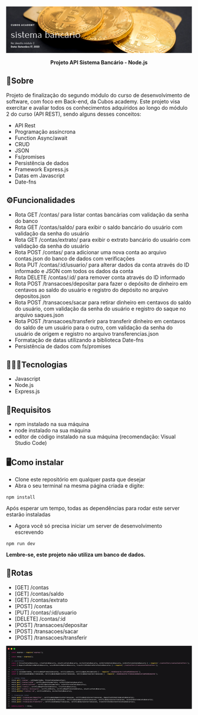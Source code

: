 ![Sistema Bancário](images/capaBanco.png)

<p align="center"><b>Projeto API Sistema Bancário - Node.js</b></p>

## 📝Sobre

Projeto de finalização do segundo módulo do curso de desenvolvimento de software, com foco em Back-end, da Cubos academy. Este projeto visa exercitar e avaliar todos os conhecimentos adquiridos ao longo do módulo 2 do curso (API REST), sendo alguns desses conceitos:
- API Rest
- Programação assíncrona
- Function Async/await
- CRUD
- JSON
- Fs/promises
- Persistência de dados
- Framework Express.js
- Datas em Javascript
- Date-fns

## ⚙️Funcionalidades
- Rota GET /contas/ para listar contas bancárias com validação da senha do banco
- Rota GET /contas/saldo/ para exibir o saldo bancário do usuário com validação da senha do usuário
- Rota GET /contas/extrato/ para exibir o extrato bancário do usuário com validação da senha do usuário
- Rota POST /contas/ para adicionar uma nova conta ao arquivo contas.json do banco de dados com verificações
- Rota PUT /contas/:id/usuario/ para alterar dados da conta através do ID informado e JSON com todos os dados da conta
- Rota DELETE /contas/:id/ para remover conta através do ID informado
- Rota POST /transacoes/depositar para fazer o depósito de dinheiro em centavos ao saldo do usuário e registro do depósito no arquivo depositos.json
- Rota POST /transacoes/sacar para retirar dinheiro em centavos do saldo do usuário, com validação da senha do usuário e registro do saque no arquivo saques.json
- Rota POST /transacoes/transferir para transferir dinheiro em centavos do saldo de um usuário para o outro, com validação da senha do usuário de origem e registro no arquivo transferencias.json
- Formatação de datas utilizando a biblioteca Date-fns
- Persistência de dados com fs/promises

## 👨🏽‍💻Tecnologias
- Javascript
- Node.js
- Express.js

## 🔧Requisitos
- npm instalado na sua máquina
- node instalado na sua máquina
- editor de código instalado na sua máquina (recomendação: Visual Studio Code)

## 🖥️Como instalar
- Clone este repositório em qualquer pasta que desejar
- Abra o seu terminal na mesma página criada e digite:
```
npm install
```

Após esperar um tempo, todas as dependências para rodar este server estarão instaladas
- Agora você só precisa iniciar um server de desenvolvimento escrevendo
```
npm run dev
```
**Lembre-se, este projeto não utiliza um banco de dados.**

## 🧭Rotas
- [GET] /contas
- [GET] /contas/saldo
- [GET] /contas/extrato
- [POST] /contas
- [PUT] /contas/:id/usuario
- [DELETE] /contas/:id
- [POST] /transacoes/depositar
- [POST] /transacoes/sacar
- [POST] /transacoes/transferir

![Rotas](images/rotasBanco.png)